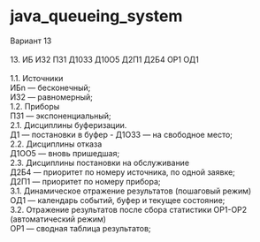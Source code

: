 # java_queueing_system<br/>
Вариант 13<br/>
<br/>
13. ИБ ИЗ2 ПЗ1 Д10З3 Д10О5 Д2П1 Д2Б4 ОР1 ОД1<br/>
<br/>
1.1. Источники<br/>
ИБn — бесконечный;<br/>
ИЗ2 — равномерный;<br/>
1.2. Приборы<br/>
ПЗ1 — экспоненциальный;<br/>
2.1. Дисциплины буферизации.<br/>
Д1 — постановки в буфер - Д1ОЗ3 — на свободное место;<br/>
2.2. Дисциплины отказа<br/>
Д1ОО5 — вновь пришедшая;<br/>
2.3. Дисциплины постановки на обслуживание<br/>
Д2Б4 — приоритет по номеру источника, по одной заявке;<br/>
Д2П1 — приоритет по номеру прибора;<br/>
3.1. Динамическое отражение результатов (пошаговый режим)<br/>
ОД1 — календарь событий, буфер и текущее состояние;<br/>
3.2. Отражение результатов после сбора статистики ОР1-ОР2 (автоматический режим)<br/>
ОР1 — сводная таблица результатов;<br/>
